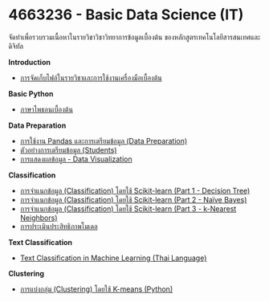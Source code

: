 # 4663236 - Basic Data Science (IT)
จัดทำเพื่อรวบรวมเนื้อหาในรายวิชาวิชาวิทยาการข้อมูลเบื้องต้น ของหลักสูตรเทคโนโลยีสารสนเทศและดิจิทัล

**Introduction**
* [การจัดเก็บไฟล์ในรายวิชาและการใช้งานเครื่องมือเบื้องต้น](01_Intro.md)

**Basic Python**
* [ภาษาไพธอนเบื้องต้น](02_BasicPython.md)

**Data Preparation**
* [การใช้งาน Pandas และการเตรียมข้อมูล (Data Preparation)](03_Pandas.md)
* [ตัวอย่างการเตรียมข้อมูล (Students)](05_DataPrepExample.md)
* [การแสดงผลข้อมูล - Data Visualization](04_DataVisualization.md)

**Classification**
* [การจำแนกข้อมูล (Classification) โดยใช้ Scikit-learn (Part 1 - Decision Tree)](06_Classification_DT.md)
* [การจำแนกข้อมูล (Classification) โดยใช้ Scikit-learn (Part 2 - Naïve Bayes)](07_Classifiaction_NB.md)
* [การจำแนกข้อมูล (Classification) โดยใช้ Scikit-learn (Part 3 - k-Nearest Neighbors)](08_Classifiaction_Knn.md)
* [การประเมินประสิทธิภาพโมเดล](09_Model_Evaluation.md)

**Text Classification**
* [Text Classification in Machine Learning (Thai Language)](11_nlp_text_classification.md)

**Clustering**
* [การแบ่งกลุ่ม (Clustering) โดยใช้ K-means (Python)](10_kmean.md)


